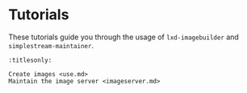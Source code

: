 # Tutorials

These tutorials guide you through the usage of `lxd-imagebuilder` and `simplestream-maintainer`.

```{toctree}
:titlesonly:

Create images <use.md>
Maintain the image server <imageserver.md>
```
